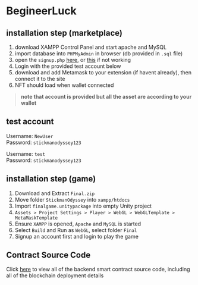 # BegineerLuck

## installation step (marketplace)

1. download XAMPP Control Panel and start apache and MySQL
2. import database into `PHPMyAdmin` in browser (db provided in `.sql` file)
3. open the `signup.php` [here](http://localhost:8081/BegineerLuck_WebDev/public/LoginPage/Signup.php), or [this](http://localhost/BegineerLuck_WebDev/public/LoginPage/Signup.php) if not working
4. Login with the provided test account below
5. download and add Metamask to your extension (if havent already), then connect it to the site
6. NFT should load when wallet connected 

> **note that account is provided but all the asset are according to your wallet**

## test account

Username: `NewUser` <br>
Password: `stickmanodyssey123`

Username: `test` <br>
Password: `stickmanodyssey123`

## installation step (game)
1.  Download and Extract `Final.zip`
2.  Move folder `StickmanOdyssey` into `xampp/htdocs`
3.  Import `finalgame.unitypackage` into empty Unity project
4.  `Assets > Project Settings > Player > WebGL > WebGLTemplate > MetaMaskTemplate`
5.  Ensure `XAMPP` is opened, `Apache` and `MySQL` is started
6.  Select `Build` and Run as `WebGL`, select folder `Final`
7.  Signup an account first and login to play the game

## Contract Source Code

Click [here](https://github.com/yappy-yum/DeGame-Hackathon-May-2024) to view all of the backend smart contract source code, including all of the blockchain deployment details
